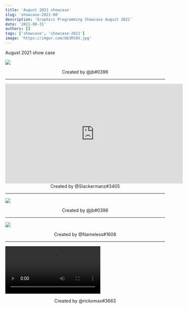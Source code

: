 ```yaml
---
title: 'August 2021 showcase'
slug: 'showcase-2021-08'
description: 'Graphics Programming Showcase August 2021'
date: '2021-08-31'
authors: []
tags: ['showcase', 'showcase-2021']
image: 'https://imgur.com/Ub3Rt0X.jpg'
---
```


August 2021 show case

![](https://imgur.com/8jLdhMM.png)
<!-- truncate -->
<center>Created by @jb#0396</center>

<hr/>

<div class="aspect-ratio-16-9">
    <iframe width="560" height="315" src="https://www.youtube.com/embed/MSINHosdRjU" title="YouTube video player" frameborder="0" allow="encrypted-media; picture-in-picture" allowfullscreen>
    </iframe>
</div>
<center>Created by @Slackermanz#3405</center>

<hr />

![](https://imgur.com/8jLdhMM.png)
<center>Created by @jb#0396</center>

<hr />

![](https://imgur.com/Ub3Rt0X.jpg)
<center>Created by @Nameless#1608</center>

<hr />

![](https://imgur.com/5jrf5Y9.mp4)
<center>Created by @rickomax#3663</center>